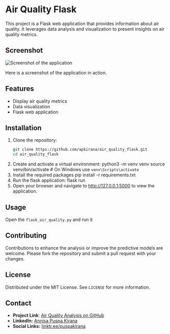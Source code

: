 # Air Quality Flask
This project is a Flask web application that provides information about air quality. It leverages data analysis and visualization to present insights on air quality metrics.

## Screenshot

![Screenshot of the application](https://github.com/apkirana/project-air_quality_flask/blob/main/view%20app.png)

Here is a screenshot of the application in action.

## Features

- Display air quality metrics
- Data visualization
- Flask web application

## Installation

1. Clone the repository:
   ```bash
   git clone https://github.com/apkirana/air_quality_flask.git
   cd air_quality_flask
2. Create and activate a virtual environment:
   python3 -m venv venv
   source venv/bin/activate   # On Windows use `venv\Scripts\activate`
3. Install the required packages
   pip install -r requirements.txt
4. Run the flask application: flask run
5. Open your browser and navigate to http://127.0.0.1:5000 to view the application.

## Usage
Open the `flask_air_quality.py` and run it

## Contributing
Contributions to enhance the analysis or improve the predictive models are welcome. Please fork the repository and submit a pull request with your changes.

## License
Distributed under the MIT License. See `LICENSE` for more information.

## Contact
- **Project Link**: [Air Quality Analysis on GitHub](https://github.com/apkirana/air-quality-analysis)
- **LinkedIn:** [Annisa Puspa Kirana](https://id.linkedin.com/in/annisapuspakirana/en)
- **Social Links:** [linktr.ee/puspakirana](http://linktr.ee/puspakirana)
